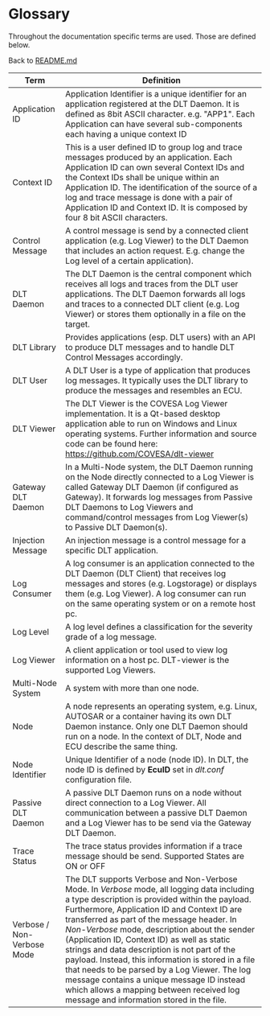 # Glossary

Throughout the documentation specific terms are used. Those are defined below.

Back to [README.md](../README.md)

Term  | Definition
----- | ----
Application ID | Application Identifier is a unique identifier for an application registered at the DLT Daemon. It is defined as 8bit ASCII character. e.g. "APP1". Each Application can have several sub-components each having a unique context ID
Context ID	| This is a user defined ID to group log and trace messages produced by an application. Each Application ID can own several Context IDs and the Context IDs shall be unique within an Application ID. The identification of the source of a log and trace message is done with a pair of Application ID and Context ID. It is composed by four 8 bit ASCII characters.
Control Message	| A control message is send by a connected client application (e.g. Log Viewer) to the DLT Daemon that includes an action request. E.g. change the Log level of a certain application).
DLT Daemon | The DLT Daemon is the central component which receives all logs and traces from the DLT user applications. The DLT Daemon forwards all logs and traces to a connected DLT client (e.g. Log Viewer) or stores them optionally in a file on the target.
DLT Library | Provides applications (esp. DLT users) with an API to produce DLT messages and to handle DLT Control Messages accordingly.
DLT User | A DLT User is a type of application that produces log messages. It typically uses the DLT library to produce the messages and resembles an ECU.
DLT Viewer | The DLT Viewer is the COVESA Log Viewer implementation. It is a Qt-based desktop application able to run on Windows and Linux operating systems. Further information and source code can be found here: https://github.com/COVESA/dlt-viewer
Gateway DLT Daemon | In a Multi-Node system, the DLT Daemon running on the Node directly connected to a Log Viewer is called Gateway DLT Daemon (if configured as Gateway). It forwards log messages from Passive DLT Daemons to Log Viewers and command/control messages from Log Viewer(s) to Passive DLT Daemon(s).
Injection Message | An injection message is a control message for a specific DLT application.
Log Consumer | A log consumer is an application connected to the DLT Daemon (DLT Client) that receives log messages and stores (e.g. Logstorage) or displays them (e.g. Log Viewer). A log consumer can run on the same operating system or on a remote host pc.
Log Level | A log level defines a classification for the severity grade of a log message.
Log Viewer | A client application or tool used to view log information on a host pc. DLT-viewer is the supported Log Viewers.
Multi-Node System | A system with more than one node.
Node | A node represents an operating system, e.g. Linux, AUTOSAR or a container having its own DLT Daemon instance. Only one DLT Daemon should run on a node. In the context of DLT, Node and ECU describe the same thing.
Node Identifier	| Unique Identifier of a node (node ID). In DLT, the node ID is defined by __EcuID__ set in _dlt.conf_ configuration file.
Passive DLT Daemon | A passive DLT Daemon runs on a node without direct connection to a Log Viewer. All communication between a passive DLT Daemon and a Log Viewer has to be send via the Gateway DLT Daemon.
Trace Status | The trace status provides information if a trace message should be send. Supported States are ON or OFF
Verbose / Non-Verbose Mode | The DLT supports Verbose and Non-Verbose Mode. In _Verbose_ mode, all logging data including a type description is provided within the payload. Furthermore, Application ID and Context ID are transferred as part of the message header. In _Non-Verbose_ mode, description about the sender (Application ID, Context ID) as well as static strings and data description is not part of the payload. Instead, this information is stored in a file that needs to be parsed by a Log Viewer. The log message contains a unique message ID instead which allows a mapping between received log message and information stored in the file.